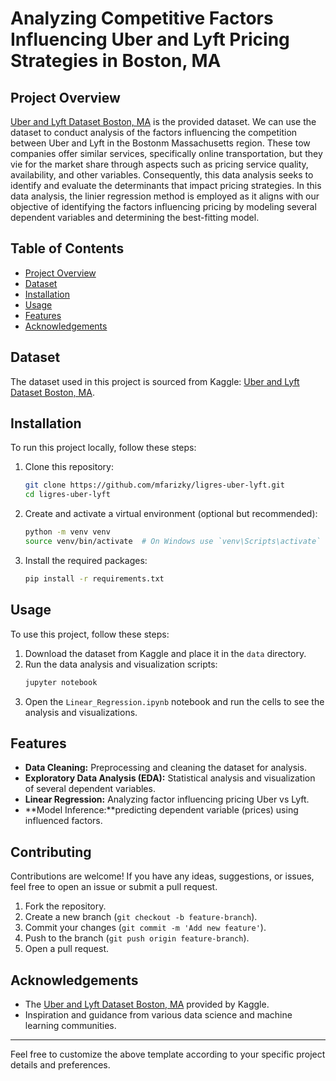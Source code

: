 # Analyzing Competitive Factors Influencing Uber and Lyft Pricing Strategies in Boston, MA

## Project Overview
 [Uber and Lyft Dataset Boston, MA](https://www.kaggle.com/datasets/brllrb/uber-and-lyft-dataset-boston-ma) is the provided dataset. We can use the dataset to conduct analysis of the factors influencing the competition between Uber and Lyft in the Bostonm Massachusetts region. These tow companies offer similar services, specifically online transportation, but they vie for the market share through aspects such as pricing service quality, availability, and other variables. Consequently, this data analysis seeks to identify and evaluate the determinants that impact pricing strategies. In this data analysis, the linier regression method is employed as it aligns with our objective of identifying the factors influencing pricing by modeling several dependent variables and determining the best-fitting model.

## Table of Contents
- [Project Overview](#project-overview)
- [Dataset](#dataset)
- [Installation](#installation)
- [Usage](#usage)
- [Features](#features)
- [Acknowledgements](#acknowledgements)

## Dataset
The dataset used in this project is sourced from Kaggle:  [Uber and Lyft Dataset Boston, MA](https://www.kaggle.com/datasets/brllrb/uber-and-lyft-dataset-boston-ma).

## Installation
To run this project locally, follow these steps:

1. Clone this repository:
    ```bash
    git clone https://github.com/mfarizky/ligres-uber-lyft.git
    cd ligres-uber-lyft
    ```

2. Create and activate a virtual environment (optional but recommended):
    ```bash
    python -m venv venv
    source venv/bin/activate  # On Windows use `venv\Scripts\activate`
    ```

3. Install the required packages:
    ```bash
    pip install -r requirements.txt
    ```

## Usage
To use this project, follow these steps:

1. Download the dataset from Kaggle and place it in the `data` directory.
2. Run the data analysis and visualization scripts:
    ```bash
    jupyter notebook
    ```
3. Open the `Linear_Regression.ipynb` notebook and run the cells to see the analysis and visualizations.

## Features
- **Data Cleaning:** Preprocessing and cleaning the dataset for analysis.
- **Exploratory Data Analysis (EDA):** Statistical analysis and visualization of several dependent variables.
- **Linear Regression:** Analyzing factor influencing pricing Uber vs Lyft.
- **Model Inference:**predicting dependent variable (prices) using influenced factors.

## Contributing
Contributions are welcome! If you have any ideas, suggestions, or issues, feel free to open an issue or submit a pull request.

1. Fork the repository.
2. Create a new branch (`git checkout -b feature-branch`).
3. Commit your changes (`git commit -m 'Add new feature'`).
4. Push to the branch (`git push origin feature-branch`).
5. Open a pull request.

## Acknowledgements
- The [Uber and Lyft Dataset Boston, MA](https://www.kaggle.com/datasets/brllrb/uber-and-lyft-dataset-boston-ma) provided by Kaggle.
- Inspiration and guidance from various data science and machine learning communities.
---

Feel free to customize the above template according to your specific project details and preferences.
